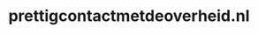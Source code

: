 ---
layout: post
title:  "prettigcontactmetdeoverheid.nl"
internal_url:  "/data/prettigcontactmetdeoverheid.nl.html"
categories: dutchgov
---
